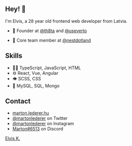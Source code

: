 ## Hey! 👋
I'm Elvis, a 28 year old frontend web developer from Latvia.

- 🧭 Founder at [@th8ta](https://github.com/th8ta) and [@useverto](https://github.com/useverto)

- 👥 Core team member at [@nestdotland](https://github.com/nestdotland)

## Skills
- 👨‍💻 TypeScript, JavaScript, HTML
- ⚙️ React, Vue, Angular
- 👁️ SCSS, CSS
- 💽 MySQL, SQL, Mongo

## Contact
- [marton.lederer.hu](https://marton.lederer.hu)
- [@martonlederer](https://twitter.com/martonlederer) on Twitter
- [@martonlederer](https://twitter.com/instagram) on Instagram
- [Marton#6513](./) on Discord

<div class="badge-base LI-profile-badge" data-locale="en_US" data-size="medium" data-theme="dark" data-type="VERTICAL" data-vanity="elvis-k" data-version="v1"><a class="badge-base__link LI-simple-link" href="https://lv.linkedin.com/in/elvis-k?trk=profile-badge">Elvis K.</a></div>
              


<!--
**SasquatchLV/SasquatchLV** is a ✨ _special_ ✨ repository because its `README.md` (this file) appears on your GitHub profile.

Here are some ideas to get you started:

- 🔭 I’m currently working on ...
- 🌱 I’m currently learning ...
- 👯 I’m looking to collaborate on ...
- 🤔 I’m looking for help with ...
- 💬 Ask me about ...
- 📫 How to reach me: ...
- 😄 Pronouns: ...
- ⚡ Fun fact: ...
-->
